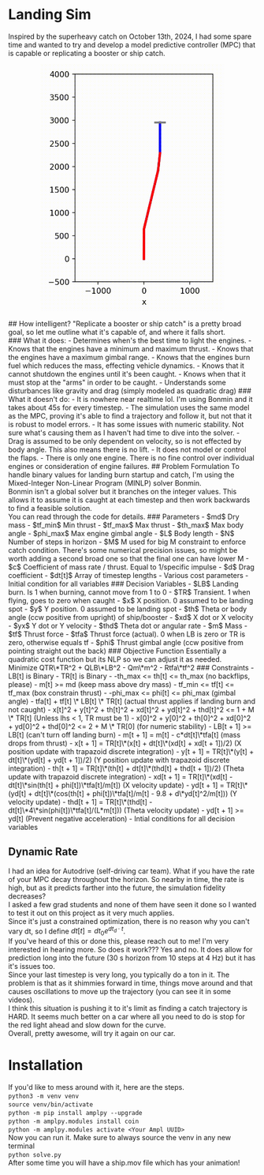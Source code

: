 # Landing Sim
Inspired by the superheavy catch on October 13th, 2024, I had some spare time and wanted to try and develop a model predictive controller (MPC) that is capable or replicating a booster or ship catch.<br />
<p align="center">
<img src="0.25s-caught.gif" alt="gif of simulated catch" style="height:500px;"/>
</p>
## How intelligent?
"Replicate a booster or ship catch" is a pretty broad goal, so let me outline what it's capable of, and where it falls short.<br />
### What it does:
- Determines when's the best time to light the engines.
- Knows that the engines have a minimum and maximum thrust.
- Knows that the engines have a maximum gimbal range.
- Knows that the engines burn fuel which reduces the mass, effecting vehicle dynamics.
- Knows that it cannot shutdown the engines until it's been caught.
- Knows when that it must stop at the "arms" in order to be caught.
- Understands some disturbances like gravity and drag (simply modeled as quadratic drag)
### What it doesn't do:
- It is nowhere near realtime lol. I'm using Bonmin and it takes about 45s for every timestep.
- The simulation uses the same model as the MPC, proving it's able to find a trajectory and follow it, but not that it is robust to model errors.
- It has some issues with numeric stability. Not sure what's causing them as I haven't had time to dive into the solver.
- Drag is assumed to be only dependent on velocity, so is not effected by body angle. This also means there is no lift.
- It does not model or control the flaps.
- There is only one engine. There is no fine control over individual engines or consideration of engine failures.
## Problem Formulation
To handle binary values for landing burn startup and catch, I'm using the Mixed-Integer Non-Linear Program (MINLP) solver Bonmin.<br />
Bonmin isn't a global solver but it branches on the integer values. This allows it to assume it is caught at each timestep and then work backwards to find a feasible solution.<br />
You can read through the code for details.
### Parameters
- $md$ Dry mass
- $tf_min$ Min thrust
- $tf_max$ Max thrust
- $th_max$ Max body angle
- $phi_max$ Max engine gimbal angle
- $L$ Body length
- $N$ Number of steps in horizon
- $M$ M used for big M constraint to enforce catch condition. There's some numerical precision issues, so might be worth adding a second broad one so that the final one can have lower M
- $c$ Coefficient of mass rate / thrust. Equal to 1/specific impulse
- $d$ Drag coefficient
- $dt[t]$ Array of timestep lengths
- Various cost parameters
- Initial condition for all variables
### Decision Variables
- $LB$ Landing burn. Is 1 when burning, cannot move from 1 to 0
- $TR$ Transient. 1 when flying, goes to zero when caught
- $x$ X position. 0 assumed to be landing spot
- $y$ Y position. 0 assumed to be landing spot
- $th$ Theta or body angle (ccw positive from upright) of ship/booster
- $xd$ X dot or X velocity
- $yx$ Y dot or Y velocity
- $thd$ Theta dot or angular rate
- $m$ Mass
- $tf$ Thrust force
- $tfa$ Thrust force (actual). 0 when LB is zero or TR is zero, otherwise equals tf
- $phi$ Thrust gimbal angle (ccw positive from pointing straight out the back)
### Objective Function
Essentially a quadratic cost function but its NLP so we can adjust it as needed.<br />
Minimize QTR\*TR^2 + QLB\*LB^2 - Qm\*m^2 - Rtfa\*tf^2
### Constraints
- LB[t] is Binary
- TR[t] is Binary
- -th_max <= th[t] <= th_max (no backflips, please)
- m[t] >= md (keep mass above dry mass)
- tf_min <= tf[t] <= tf_max (box constrain thrust)
- -phi_max <= phi[t] <= phi_max (gimbal angle)
- tfa[t] + tf[t] \* LB[t] \* TR[t] (actual thrust applies if landing burn and not caught)
- x[t]^2 + y[t]^2 + th[t]^2 + xd[t]^2 + yd[t]^2 + thd[t]^2 <= 1 + M \* TR[t] (Unless lhs < 1, TR must be 1)
- x[0]^2 + y[0]^2 + th[0]^2 + xd[0]^2 + yd[0]^2 + thd[0]^2 <= 2 + M \* TR[0] (for numeric stability)
- LB[t + 1] >= LB[t] (can't turn off landing burn)
- m[t + 1] = m[t] - c*dt[t]\*tfa[t] (mass drops from thrust)
- x[t + 1] = TR[t]\*(x[t] + dt[t]\*(xd[t] + xd[t + 1])/2) (X position update with trapazoid discrete integration)
- y[t + 1] = TR[t]\*(y[t] + dt[t]\*(yd[t] + yd[t + 1])/2) (Y position update with trapazoid discrete integration)
- th[t + 1] = TR[t]\*(th[t] + dt[t]\*(thd[t] + thd[t + 1])/2) (Theta update with trapazoid discrete integration)
- xd[t + 1] = TR[t]\*(xd[t] - dt[t]\*sin(th[t] + phi[t])\*tfa[t]/m[t]) (X velocity update)
- yd[t + 1] = TR[t]\*(yd[t] + dt[t]\*(cos(th[t] + phi[t])\*tfa[t]/m[t] - 9.8 + d\*yd[t]^2/m[t])) (Y velocity update)
- thd[t + 1] = TR[t]\*(thd[t] - dt[t]\*4\*sin(phi[t])\*tfa[t]/(L*m[t])) (Theta velocity update)
- yd[t + 1] >= yd[t] (Prevent negative acceleration)
- Intial conditions for all decision variables

## Dynamic Rate
I had an idea for Autodrive (self-driving car team). What if you have the rate of your MPC decay throughout the horizon. So nearby in time, the rate is high, but as it predicts farther into the future, the simulation fidelity decreases?<br />
I asked a few grad students and none of them have seen it done so I wanted to test it out on this project as it very much applies.<br />
Since it's just a constrained optimization, there is no reason why you can't vary dt, so I define $dt[t]=dt_0e^{dt_d\cdot t}$.<br />
If you've heard of this or done this, please reach out to me! I'm very interested in hearing more.
So does it work??? Yes and no. It does allow for prediction long into the future (30 s horizon from 10 steps at 4 Hz) but it has it's issues too.<br />
Since your last timestep is very long, you typically do a ton in it. The problem is that as it shimmies forward in time, things move around and that causes oscillations to move up the trajectory (you can see it in some videos).<br />
I think this situation is pushing it to it's limit as finding a catch trajectory is HARD. It seems much better on a car where all you need to do is stop for the red light ahead and slow down for the curve.<br />
Overall, pretty awesome, will try it again on our car.

# Installation
If you'd like to mess around with it, here are the steps.<br />
`python3 -m venv venv`<br />
`source venv/bin/activate`<br />
`python -m pip install amplpy --upgrade`<br />
`python -m amplpy.modules install coin`<br />
`python -m amplpy.modules activate <Your Ampl UUID>`<br />
Now you can run it. Make sure to always source the venv in any new terminal<br />
`python solve.py`<br />
After some time you will have a ship.mov file which has your animation!

